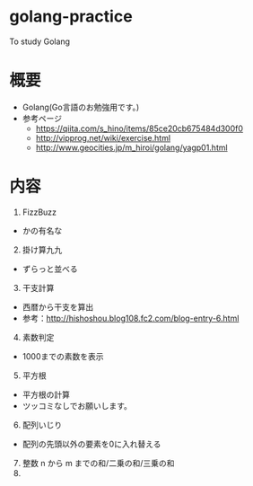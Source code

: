 # golang-practice
To study Golang

# 概要
- Golang(Go言語のお勉強用です。)
- 参考ページ
  - https://qiita.com/s_hino/items/85ce20cb675484d300f0
  - http://vipprog.net/wiki/exercise.html
  - http://www.geocities.jp/m_hiroi/golang/yagp01.html

# 内容
1. FizzBuzz
  - かの有名な
2. 掛け算九九
  - ずらっと並べる
3. 干支計算
  - 西暦から干支を算出
  - 参考：http://hishoshou.blog108.fc2.com/blog-entry-6.html
4. 素数判定
  - 1000までの素数を表示
5. 平方根
  - 平方根の計算
  - ツッコミなしでお願いします。
6. 配列いじり
  - 配列の先頭以外の要素を0に入れ替える
7. 整数 n から m までの和/二乗の和/三乗の和
8. 
